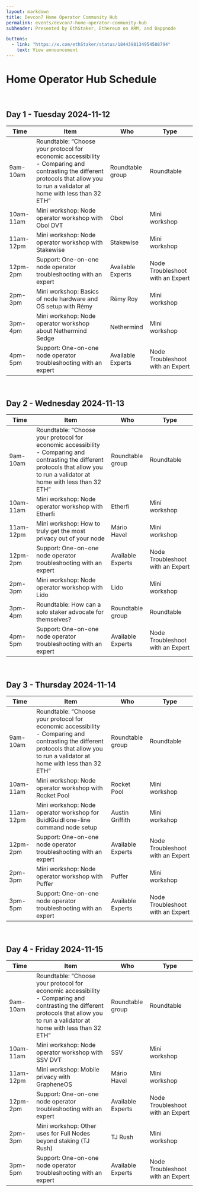 ```yaml
---
layout: markdown
title: Devcon7 Home Operator Community Hub
permalink: events/devcon7-home-operator-community-hub
subheader: Presented by EthStaker, Ethereum on ARM, and Dappnode

buttons:
  - link: "https://x.com/ethStaker/status/1844398134954508794"
    text: View announcement
---
```


# Home Operator Hub Schedule

<!--
# Devcon7 Home Operator Community Hub

**Presented by EthStaker, Ethereum on ARM, and Dappnode**

Get ready: [https://x.com/ethStaker/status/1844398134954508794](https://x.com/ethStaker/status/1844398134954508794)

---
-->

&nbsp;

## Day 1 - Tuesday 2024-11-12

| Time      | Item                                                                                                                                                                              | Who               | Type                             |
| --------- | --------------------------------------------------------------------------------------------------------------------------------------------------------------------------------- | ----------------- | -------------------------------- |
| 9am-10am  | Roundtable: “Choose your protocol for economic accessibility - Comparing and contrasting the different protocols that allow you to run a validator at home with less than 32 ETH” | Roundtable group  | Roundtable                       |
| 10am-11am | Mini workshop: Node operator workshop with Obol DVT                                                                                                                               | Obol              | Mini workshop                    |
| 11am-12pm | Mini workshop: Node operator workshop with Stakewise                                                                                                                              | Stakewise         | Mini workshop                    |
| 12pm-2pm  | Support: One-on-one node operator troubleshooting with an expert                                                                                                                  | Available Experts | Node Troubleshoot with an Expert |
| 2pm-3pm   | Mini workshop: Basics of node hardware and OS setup with Rémy                                                                                                                     | Rémy Roy          | Mini workshop                    |
| 3pm-4pm   | Mini workshop: Node operator workshop about Nethermind Sedge                                                                                                                      | Nethermind        | Mini workshop                    |
| 4pm-5pm   | Support: One-on-one node operator troubleshooting with an expert                                                                                                                  | Available Experts | Node Troubleshoot with an Expert |

&nbsp;

## Day 2 - Wednesday 2024-11-13

| Time      | Item                                                                                                                                                                              | Who               | Type                             |
| --------- | --------------------------------------------------------------------------------------------------------------------------------------------------------------------------------- | ----------------- | -------------------------------- |
| 9am-10am  | Roundtable: “Choose your protocol for economic accessibility - Comparing and contrasting the different protocols that allow you to run a validator at home with less than 32 ETH” | Roundtable group  | Roundtable                       |
| 10am-11am | Mini workshop: Node operator workshop with Etherfi                                                                                                                                | Etherfi           | Mini workshop                    |
| 11am-12pm | Mini workshop: How to truly get the most privacy out of your node                                                                                                                 | Mário Havel       | Mini workshop                    |
| 12pm-2pm  | Support: One-on-one node operator troubleshooting with an expert                                                                                                                  | Available Experts | Node Troubleshoot with an Expert |
| 2pm-3pm   | Mini workshop: Node operator workshop with Lido                                                                                                                                   | Lido              | Mini workshop                    |
| 3pm-4pm   | Roundtable: How can a solo staker advocate for themselves?                                                                                                                        | Roundtable group  | Roundtable                       |
| 4pm-5pm   | Support: One-on-one node operator troubleshooting with an expert                                                                                                                  | Available Experts | Node Troubleshoot with an Expert |

&nbsp;

## Day 3 - Thursday 2024-11-14

| Time      | Item                                                                                                                                                                              | Who               | Type                             |
| --------- | --------------------------------------------------------------------------------------------------------------------------------------------------------------------------------- | ----------------- | -------------------------------- |
| 9am-10am  | Roundtable: “Choose your protocol for economic accessibility - Comparing and contrasting the different protocols that allow you to run a validator at home with less than 32 ETH” | Roundtable group  | Roundtable                       |
| 10am-11am | Mini workshop: Node operator workshop with Rocket Pool                                                                                                                            | Rocket Pool       | Mini workshop                    |
| 11am-12pm | Mini workshop: Node operator workshop for BuidlGuidl one-line command node setup                                                                                                  | Austin Griffith   | Mini workshop                    |
| 12pm-2pm  | Support: One-on-one node operator troubleshooting with an expert                                                                                                                  | Available Experts | Node Troubleshoot with an Expert |
| 2pm-3pm   | Mini workshop: Node operator workshop with Puffer                                                                                                                                 | Puffer            | Mini workshop                    |
| 3pm-5pm   | Support: One-on-one node operator troubleshooting with an expert                                                                                                                  | Available Experts | Node Troubleshoot with an Expert |

&nbsp;

## Day 4 - Friday 2024-11-15

| Time      | Item                                                                                                                                                                              | Who               | Type                             |
| --------- | --------------------------------------------------------------------------------------------------------------------------------------------------------------------------------- | ----------------- | -------------------------------- |
| 9am-10am  | Roundtable: “Choose your protocol for economic accessibility - Comparing and contrasting the different protocols that allow you to run a validator at home with less than 32 ETH” | Roundtable group  | Roundtable                       |
| 10am-11am | Mini workshop: Node operator workshop with SSV DVT                                                                                                                                | SSV               | Mini workshop                    |
| 11am-12pm | Mini workshop: Mobile privacy with GrapheneOS                                                                                                                                     | Mário Havel       | Mini workshop                    |
| 12pm-2pm  | Support: One-on-one node operator troubleshooting with an expert                                                                                                                  | Available Experts | Node Troubleshoot with an Expert |
| 2pm-3pm   | Mini workshop: Other uses for Full Nodes beyond staking (TJ Rush)                                                                                                                 | TJ Rush           | Mini workshop                    |
| 3pm-5pm   | Support: One-on-one node operator troubleshooting with an expert                                                                                                                  | Available Experts | Node Troubleshoot with an Expert |
